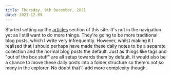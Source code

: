 ```yaml
---
title: Thursday, 9th December, 2021
date: 2021-12-09
---
```


Started setting up the [articles](/articles/) section of this site. It's not in the navigation yet as I still want to do more things. They're going to be more traditional blog posts, which I write very infrequently. However, whilst making it I realised that I should perhaps have made these daily notes to be a separate collection and the normal blog posts the default. Just as things like tags and "out of the box stuff" are all setup towards them by default. It would also be a chance to move these daily posts into a folder structure so there's not so many in the explorer. No doubt that'll add more complexity though.

